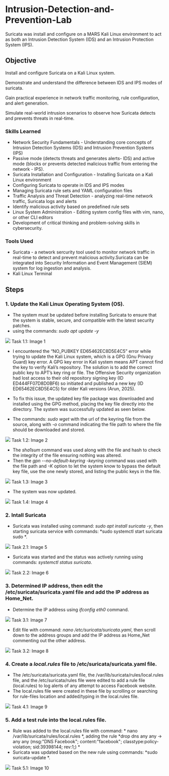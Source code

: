 # Intrusion-Detection-and-Prevention-Lab
Suricata was install and configure on a MARS Kali Linux environment to act as both an Intrusion Detection System (IDS) and an Intrusion Protection System (IPS).

## Objective
Install and configure Suricata on a Kali Linux system.

Demonstrate and understand the difference between IDS and IPS modes of suricata.

Gain practical experience in network traffic monitoring, rule configuration, and alert generation.

Simulate real-world intrusion scenarios to observe how Suricata detects and prevents threats in real-time.

### Skills Learned
- Network Security Fundamentals - Understanding core concepts of Intrusion Detection Systems (IDS) and Intrusion Prevention Systems (IPS)
- Passive mode (detects threats and generates alerts- IDS) and active mode (blocks or prevents detected malicious traffic from entering the network - IPS).
- Suricata Installation and Configuration - Installing Suricata on a Kali Linux environment
- Configuring Suricata to operate in IDS and IPS modes
- Managing Suricata rule sets and YAML configuration files
- Traffic Analysis and Threat Detection - analyzing real-time network traffic, Suricata logs and alerts
- Identify malicious activity based on predefined rule sets
- Linux System Administration - Editing system config files with vim, nano, or other CLI editors
- Development of critical thinking and problem-solving skills in cybersecurity.

### Tools Used

- Suricata - a network sercurity tool used to monitor network traffic in real-time to detect and prevent malicious activity.Suricata can be integrated into Security Information and Event Management (SIEM) system for log ingestion and analysis.
- Kali Linux Terminal

## Steps

### 1. Update the Kali Linux Operating System (OS).

- The system must be updated before installing Suricata to ensure that the system is stable, secure, and compatible with the latest security patches.
- using the commands: *sudo apt update -y*
<img src="https://github.com/Shan-light/Intrusion-Detection-and-Prevention-Lab/blob/5efb002473dd8d3e230322077a4169812cb378f9/images/suricata%20update1.png"/>
  Task 1.1: Image 1

 - I encountered the “NO_PUBKEY ED65462EC8D5E4C5” error while trying to update the Kali Linux system, which is a GPG (Gnu Privacy Guard) key error. A GPG key error in Kali system means APT cannot find the key to verify Kali’s repository. The solution is to add the correct public key to APT’s key ring or file. The Offensive Security organization had lost access to their old repository signing key (ID ED444FF07D8D0BF6) so initiated and published a new key (ID ED65462EC8D5E4C5) for older Kali versions (Arun, 2025).
 - To fix this issue, the updated key file package was downloaded and installed using the GPG method, placing the key file directly into the directory. The system was successfully updated as seen below.

 - The commands: *sudo wget* with the url of the keyring file from the source, along with *-o* command indicating the file path to where the file should be downloaded and stored.  
<img src="https://github.com/Shan-light/Intrusion-Detection-and-Prevention-Lab/blob/5efb002473dd8d3e230322077a4169812cb378f9/images/suricata-download-keyfile.png"/>
Task 1.2: Image 2

- The *sha1sum* command was used along with the file and hash to check the integrity of the file ensuring nothing was altered.
- Then the *gpn --no-default-keyring -keyring* command was used with the file path and *-K* option to let the system know to bypass the default key file, use the one newly stored, and listing the public keys in the file.
<img src="https://github.com/Shan-light/Intrusion-Detection-and-Prevention-Lab/blob/a1bfcb429fb482469d90a8bcd4faf81402598f6d/images/FileHashIntegrity.png">
Task 1.3: Image 3

- The system was now updated.
<img src="https://github.com/Shan-light/Intrusion-Detection-and-Prevention-Lab/blob/70ff62cdae88128e1bf7712738436c78e673ad03/images/system%20updated1.2.png">
Task 1.4: Image 4

### 2. Intall Suricata
- Suricata was installed using command: *sudo apt install suricata -y*, then starting suricata service with commands: *sudo systemctl start suricata sudo *.
<img src="https://github.com/Shan-light/Intrusion-Detection-and-Prevention-Lab/blob/89a5fa7f36a9791f2fb9f9a5f0793294f9bc8ad9/images/suricata%20installed.png">
Task 2.1: Image 5

- Suricata was started and the status was actively running using commands: *systemctl status suricata*.
<img src="https://github.com/Shan-light/Intrusion-Detection-and-Prevention-Lab/blob/89a5fa7f36a9791f2fb9f9a5f0793294f9bc8ad9/images/suricataStaus.png">
Task 2.2: Image 6

### 3. Determined IP address, then edit the /etc/suricata/suricata.yaml file and add the IP address as Home_Net.
- Determine the IP address using *ifconfig eth0* command.
<img src="https://github.com/Shan-light/Intrusion-Detection-and-Prevention-Lab/blob/0a3794b299f77c94863f7baa238ea7929106cc32/images/IPaddressOfSystem.png">
Task 3.1: Image 7

- Edit file with command: *nano /etc/suricata/suricata.yaml*, then scroll down to the address groups and add the IP address as Home_Net commenting out the other address.
<img src="https://github.com/Shan-light/Intrusion-Detection-and-Prevention-Lab/blob/0a3794b299f77c94863f7baa238ea7929106cc32/images/alteringYamlFile.png">
Task 3.2: Image 8

### 4.  Create a *local.rules* file to  /etc/suricata/suricata.yaml file.
- The /etc/suricata/suricata.yaml file, the /var/lib/suricata/rules/local.rules file, and the /etc/suricata/rules file were edited to add a rule file (local.rules) to log alerts of any attempt to access Facebook website.
- The local.rules file were created in these file by scrolling or searching for rule-files location and added/typing in the local.rules file.  
<img src="https://github.com/Shan-light/Intrusion-Detection-and-Prevention-Lab/blob/0a3794b299f77c94863f7baa238ea7929106cc32/images/etcSuricataRules%20file.png">
Task 4.1: Image 9

### 5. Add a test rule into the local.rules file.
- Rule was added to the local.rules file with command: * nano /var/lib/suricata/rules/local.rules *, adding the rule *drop dns any any -> any any (msg:"DNS Facebook"; content:"facebook"; 
classtype:policy-violation; sid:39398144; rev:1;) *
- Suricata was updated based on the new rule using commands: *sudo suricata-update *.
<img src="https://github.com/Shan-light/Intrusion-Detection-and-Prevention-Lab/blob/caea3d54a0542e30c9a14f3f2d0560b02a18dd18/images/facebook%20rule.png">
Task 5.1: Image 10
